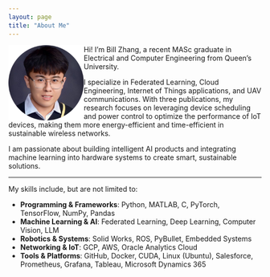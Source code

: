 ```yaml
--- 
layout: page 
title: "About Me" 
--- 
```


<img src="assets/selfie.png" align="left" width="150px"/>Hi! I’m Bill Zhang, a recent MASc graduate in Electrical and Computer Engineering from Queen’s University.

  I specialize in Federated Learning, Cloud Engineering, Internet of Things applications, and UAV communications. With three publications, my research focuses on leveraging device scheduling and power control to optimize the performance of IoT devices, making them more energy-efficient and time-efficient in sustainable wireless networks.

I am passionate about building intelligent AI products and integrating machine learning into hardware systems to create smart, sustainable solutions.



---
My skills include, but are not limited to:
- **Programming & Frameworks**: Python, MATLAB, C, PyTorch, TensorFlow, NumPy, Pandas
- **Machine Learning & AI**: Federated Learning, Deep Learning, Computer Vision, LLM  
- **Robotics & Systems**: Solid Works, ROS, PyBullet, Embedded Systems  
- **Networking & IoT**: GCP, AWS, Oracle Analytics Cloud
- **Tools & Platforms**: GitHub, Docker, CUDA, Linux (Ubuntu), Salesforce, Prometheus, Grafana, Tableau, Microsoft Dynamics 365  

